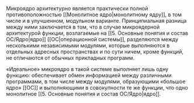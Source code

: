 Микроядро архитектурно является практически полной противоположностью [[Монолитное ядро|монолитному ядру]], в том числе и в улучшенном, модульном варианте. Принципиальная разница между ними заключается в том, что в случае микроядерной архитектурой функции, возлагаемые на [[5. Основные понятия и состав ОС/Ядро|ядро]] [[ОС|операционной системы]], разделяются между несколькими независимыми модулями, которые выполняются в отдельных адресных пространствах и по сути ничем, кроме функций, не отличаются от обычных прикладных программ. 

«Идеальное» микроядро в такой системе выполняет лишь одну функцию: обеспечивает обмен информацией между различными программами, в том числе между модулями, образующими «большое ядро» [[ОС]] и выполняющими в совокупности те же функции, что одно монолитное [[5. Основные понятия и состав ОС/Ядро|ядро]].

